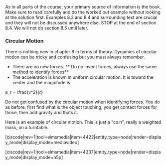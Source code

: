 <stop-note>
    <span slot="Section 8.1-8.4"></span>
</stop-note>

<lrndesign-sidenote label="Instructor Note" icon="bookmark" bg-color="#c2e5f2">
As in all parts of the course, your primary source of information is the book. Make sure to read carefully and do the worked out example without looking at the solution first. Examples 8.3 and 8.4 and surrounding text are crucial and they will not be discussed anywhere else. STOP at the end of section 8.4. We will not do section 8.5 until later. 
</lrndesign-sidenote>


### Circular Motion

There is nothing new in chapter 8 in terms of theory. Dynamics of circular motion can be tricky and confusing but you must always remember. 

* There are no new forces. ** Do no invent forces, always use the same method to identify forces**
* The acceleration is known in uniform circular motion. It is toward the center and the magnitude is 

<lrn-math>a_r = \frac{v^2}{r} </lrn-math>

<lrndesign-sidenote label="Instructor Note" icon="bookmark" bg-color="#c2e5f2">
Do not get confused by the circular motion when identifying forces. You do as before, first find what is the object touching, you get contact forces for those, then add gravity and thats it. 
</lrndesign-sidenote>

Here is an example of circular motion. This is just a "coin", really a weighted mass, on a turntable. 

[ciscode|rev=1|tool=elmsmedia|item=4422|entity_type=node|render=display_mode|display_mode=mediavideo]

[ciscode|rev=1|tool=elmsmedia|item=4337|entity_type=node|render=display_mode|display_mode=h5p]